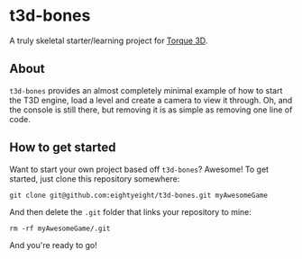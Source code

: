 # t3d-bones

A truly skeletal starter/learning project for [Torque 3D][].

 [Torque 3D]: https://github.com/GarageGames/Torque3D

## About

`t3d-bones` provides an almost completely minimal example of how to start the T3D engine, load a level and create a camera to view it through.
Oh, and the console is still there, but removing it is as simple as removing one line of code.

## How to get started

Want to start your own project based off `t3d-bones`?
Awesome!
To get started, just clone this repository somewhere:

    git clone git@github.com:eightyeight/t3d-bones.git myAwesomeGame

And then delete the `.git` folder that links your repository to mine:

    rm -rf myAwesomeGame/.git

And you're ready to go!

